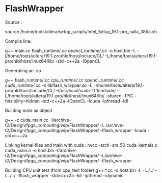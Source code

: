 # FlashWrapper
Source :

  source /home/tools/altera/setup_scripts/Intel_Setup_19.1-pro_nalla_385a.sh

Compile line: 
  
  g++ main.cc flash_runtime/*.cc opencl_runtime/*.cc -o host.bin -I. -I/home/tools/altera/19.1-pro/hld/host/include/CL/ -L/home/tools/altera/19.1-pro/hld/host/linux64/lib/ -std=c++2a -lOpenCL

Generating an .so

  g++ flash_runtime/*.cc cpu_runtime/*.cc opencl_runtime/*.cc cuda_runtime/*.cc -o libflash_wrapper.so -I. -I/home/tools/altera/19.1-pro/hld/host/include/CL/ -I/usr/local/cuda-11.1/include/ -L/home/tools/altera/19.1-pro/hld/host/linux64/lib/ -shared -fPIC -fvisibility=hidden -std=c++2a -lOpenCL -lcuda -lpthread -ldl

Building main as object

g++ -c cuda_main.cc -I/archive-t2/Design/fpga_computing/wip/FlashWrapper/ -L /archive-t2/Design/fpga_computing/wip/FlashWrapper/ -lflash_wrapper -lcuda -std=c++2a

Linking kernel files and main with cuda :
nvcc -arch=sm_50 cuda_kernels.o cuda_main.o -o host.bin -I/archive-t2/Design/fpga_computing/wip/FlashWrapper/ -L/archive-t2/Design/fpga_computing/wip/FlashWrapper/ -lflash_wrapper

Building CPU unit test
(from cpu_test folder)
g++ *.cc -o host.bin -I. -I../../ -L../../ -lflash_wrapper -std=c++2a -ldl -lpthread -rdynamic


